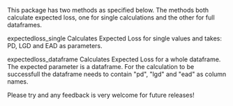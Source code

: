 This package has two methods as specified below.
The methods both calculate expected loss, one for single calculations and the other for full dataframes.

expectedloss_single Calculates Expected Loss for single values and takes: PD, LGD and EAD as parameters.

expectedloss_dataframe Calculates Expected Loss for a whole dataframe.
The expected parameter is a dataframe. 
For the calculation to be successfull the dataframe needs to contain "pd", "lgd" and "ead" as column names.

Please try and any feedback is very welcome for future releases!
